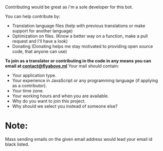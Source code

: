 Contributing would be great as i'm a sole developer for this bot.

You can help contribute by:
* Translation language files (help with previous translations or make support for another language)
* Optimization on files. (Know a better way on a function, make a pull request and I'll have a look)
* Donating (Donating helps me stay motivated to providing open source code, that anyone can use)

**To join as a translator or contributing in the code in any means you can email at contact@flyabove.ml**
Your mail should contain:
- Your application type.
- Your experience in JavaScript or any programming language (if applying as a contributor).
- Your time zone.
- Your working hours and when you are available.
- Why do you want to join this project.
- Why should we select you instead of someone else?

# Note:
Mass sending emails on the given email address would lead your email id black listed.
